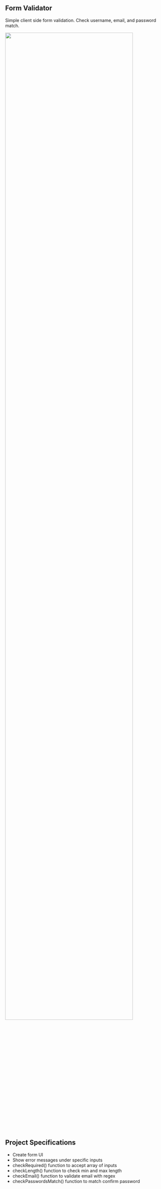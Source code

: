 ## Form Validator 

Simple client side form validation. Check username, email, and password match.

<img src="https://user-images.githubusercontent.com/47572837/78513521-f45ba500-77c9-11ea-948d-a220a5bdc274.png" width="90%"></img> 

## Project Specifications

- Create form UI
- Show error messages under specific inputs
- checkRequired() function to accept array of inputs
- checkLength() function to check min and max length
- checkEmail() function to validate email with regex
- checkPasswordsMatch() function to match confirm password
